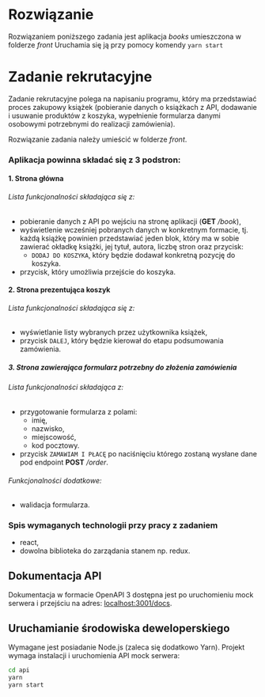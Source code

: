 # Rozwiązanie
Rozwiązaniem poniższego zadania jest aplikacja _books_ umieszczona w folderze _front_
Uruchamia się ją przy pomocy komendy ```yarn start```

# Zadanie rekrutacyjne
Zadanie rekrutacyjne polega na napisaniu programu, który ma przedstawiać proces
 zakupowy książek (pobieranie danych o książkach z API, dodawanie i usuwanie
 produktów z koszyka, wypełnienie formularza danymi osobowymi potrzebnymi do
 realizacji zamówienia).

Rozwiązanie zadania należy umieścić w folderze _front_. 
### Aplikacja powinna składać się z 3 podstron:
#### 1. Strona główna
###### Lista funkcjonalności składająca się z:
* pobieranie danych z API po wejściu na stronę aplikacji (**GET** _/book_),
* wyświetlenie wcześniej pobranych danych w konkretnym formacie, tj. każdą
 książkę powinien przedstawiać jeden blok, który ma w sobie zawierać okładkę
 książki, jej tytuł, autora, liczbę stron oraz przycisk:
    * `DODAJ DO KOSZYKA`, który będzie dodawał konkretną pozycję do koszyka.
* przycisk, który umożliwia przejście do koszyka.
#### 2. Strona prezentująca koszyk
###### Lista funkcjonalności składająca się z:
* wyświetlanie listy wybranych przez użytkownika książek,
* przycisk `DALEJ`, który będzie kierował do etapu podsumowania zamówienia.
##### 3. Strona zawierająca formularz potrzebny do złożenia zamówienia
###### Lista funkcjonalności składająca z:
* przygotowanie formularza z polami:
    * imię,
    * nazwisko,
    * miejscowość,
    * kod pocztowy.
* przycisk `ZAMAWIAM I PŁACĘ` po naciśnięciu którego zostaną wysłane dane pod
 endpoint **POST** _/order_.
###### Funkcjonalności dodatkowe:
* walidacja formularza.
### Spis **wymaganych** technologii przy pracy z zadaniem
* react,
* dowolna biblioteka do zarządania stanem np. redux.

## Dokumentacja API
Dokumentacja w formacie OpenAPI 3 dostępna jest po uruchomieniu mock serwera
 i przejściu na adres: [localhost:3001/docs](http://localhost:3001/docs).

## Uruchamianie środowiska deweloperskiego
Wymagane jest posiadanie Node.js (zaleca się dodatkowo Yarn). Projekt wymaga
 instalacji i uruchomienia API mock serwera:
```bash
cd api
yarn
yarn start
```
